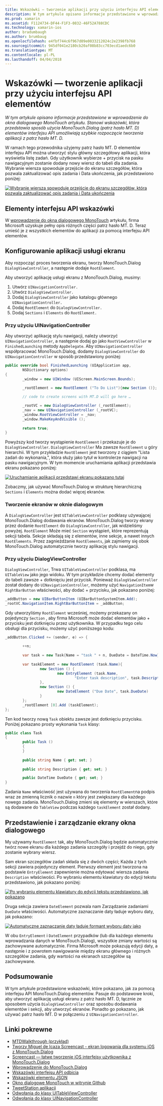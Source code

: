 ```yaml
---
title: Wskazówki — tworzenie aplikacji przy użyciu interfejsu API elementów
description: W tym artykule opisano informacje przedstawione w wprowadzenie do okna dialogowego MonoTouch artykułu. Stanowi wskazówki, która przedstawia sposób użycia MonoTouch.Dialog (patrz hasło MT. D) elementów interfejsu API umożliwiają szybkie rozpoczęcie tworzenia aplikacji z patrz hasło MT. D.
ms.prod: xamarin
ms.assetid: F1124734-DF44-F1F3-0832-46F52A788CDC
ms.technology: xamarin-ios
author: bradumbaugh
ms.author: brumbaug
ms.openlocfilehash: e4fbf744c6f967d09e0033212024c2e2398fb768
ms.sourcegitcommit: 945df041e2180cb20af08b83cc703ecd1aedc6b0
ms.translationtype: MT
ms.contentlocale: pl-PL
ms.lasthandoff: 04/04/2018
---
```

# <a name="walkthrough---creating-an-application-using-the-elements-api"></a>Wskazówki — tworzenie aplikacji przy użyciu interfejsu API elementów

_W tym artykule opisano informacje przedstawione w wprowadzenie do okna dialogowego MonoTouch artykułu. Stanowi wskazówki, która przedstawia sposób użycia MonoTouch.Dialog (patrz hasło MT. D) elementów interfejsu API umożliwiają szybkie rozpoczęcie tworzenia aplikacji z patrz hasło MT. D._

W ramach tego przewodnika użyjemy patrz hasło MT. D elementów interfejsu API można utworzyć stylu główny szczegółowy aplikacji, która wyświetla listę zadań. Gdy użytkownik wybierze <span class="ui"> + </span> przycisk na pasku nawigacyjnym zostanie dodany nowy wiersz do tabeli dla zadania. Wybranie wiersza spowoduje przejście do ekranu szczegółów, która pozwala zaktualizować opis zadania i Data ukończenia, jak przedstawiono poniżej:

 [![](elements-api-walkthrough-images/01-task-list-app.png "Wybranie wiersza spowoduje przejście do ekranu szczegółów, która pozwala zaktualizować opis zadania i Data ukończenia")](elements-api-walkthrough-images/01-task-list-app.png#lightbox)

 <a name="Elements_API_Walkthrough" />


## <a name="elements-api-walkthrough"></a>Elementy interfejsu API wskazówki

W [wprowadzenie do okna dialogowego MonoTouch](~/ios/user-interface/monotouch.dialog/index.md) artykułu, firma Microsoft uzyskuje pełny opis różnych części patrz hasło MT. D. Teraz umieść je z wszystkich elementów do aplikacji za pomocą interfejsu API elementów.

 <a name="Setting_up_the_Multi-Screen_Application" />


## <a name="setting-up-the-multi-screen-application"></a>Konfigurowanie aplikacji usługi ekranu

Aby rozpocząć proces tworzenia ekranu, tworzy MonoTouch.Dialog `DialogViewController`, a następnie dodaje `RootElement`.

Aby utworzyć aplikację usługi ekranu z MonoTouch.Dialog, musimy:

1.  Utwórz  `UINavigationController.`
1.  Utwórz  `DialogViewController.`
1.  Dodaj `DialogViewController` jako katalogu głównego  `UINavigationController.` 
1.  Dodaj `RootElement` do  `DialogViewController.`
1.  Dodaj `Sections` i `Elements` do  `RootElement.` 


 <a name="Using_A_UINavigationController" />


### <a name="using-a-uinavigationcontroller"></a>Przy użyciu UINavigationController

Aby utworzyć aplikację stylu nawigacji, należy utworzyć `UINavigationController`, a następnie dodaj go jako `RootViewController` w `FinishedLaunching` metody `AppDelegate`. Aby `UINavigationController` współpracować MonoTouch.Dialog, dodamy `DialogViewController` do `UINavigationController` w sposób przedstawiony poniżej:

```csharp
public override bool FinishedLaunching (UIApplication app, 
        NSDictionary options)
{
        _window = new UIWindow (UIScreen.MainScreen.Bounds);
            
        _rootElement = new RootElement ("To Do List"){new Section ()};

        // code to create screens with MT.D will go here …

        _rootVC = new DialogViewController (_rootElement);
        _nav = new UINavigationController (_rootVC);
        _window.RootViewController = _nav;
        _window.MakeKeyAndVisible ();
            
        return true;
}
```

Powyższy kod tworzy wystąpienie `RootElement` i przekazuje je do `DialogViewController`. `DialogViewController` Ma zawsze `RootElement` u góry hierarchii. W tym przykładzie `RootElement` jest tworzony z ciągiem "Lista zadań do wykonania,", która służy jako tytuł w kontrolerze nawigacji na pasku nawigacyjnym. W tym momencie uruchamiania aplikacji przedstawia ekranu pokazano poniżej:

 [![](elements-api-walkthrough-images/02-to-do-list-screen-.png "Uruchamianie aplikacji przedstawi ekranu pokazano tutaj")](elements-api-walkthrough-images/02-to-do-list-screen-.png#lightbox)

Zobaczmy, jak używać MonoTouch.Dialog w strukturę hierarchiczną `Sections` i `Elements` można dodać więcej ekranów.

 <a name="Creating_the_Dialog_Screens" />


### <a name="creating-the-dialog-screens"></a>Tworzenie ekranów w oknie dialogowym

A `DialogViewController` jest `UITableViewController` podklasy używającej MonoTouch.Dialog dodawania ekranów. MonoTouch.Dialog tworzy ekrany przez dodanie `RootElement` do `DialogViewController`, jak widzieliśmy powyżej. `RootElement` Może mieć `Section` wystąpień, które reprezentują sekcji tabela.
Sekcje składają się z elementów, inne sekcje, a nawet innych `RootElements`. Przez zagnieżdżanie `RootElements`, jak zajmiemy się obok MonoTouch.Dialog automatycznie tworzy aplikację stylu nawigacji.

 <a name="Using_DialogViewController" />


### <a name="using-dialogviewcontroller"></a>Przy użyciu DialogViewController

`DialogViewController`, Trwa `UITableViewController` podklasa, ma `UITableView` jako jego widoku. W tym przykładzie chcemy dodać elementy do tabeli zawsze <span class="ui"> + </span> dotknięciu jest przycisk. Ponieważ `DialogViewController` został dodany do `UINavigationController`, możemy użyć `NavigationItem`w `RightBarButton` właściwości, aby dodać <span class="ui"> + </span> przycisku, jak pokazano poniżej:

```csharp
_addButton = new UIBarButtonItem (UIBarButtonSystemItem.Add);
_rootVC.NavigationItem.RightBarButtonItem = _addButton;
```

Gdy utworzyliśmy `RootElement` wcześniej, możemy przekazany on pojedynczy `Section` , aby firma Microsoft może dodać elementów jako <span class="ui"> + </span> przycisku jest dotknięciu przez użytkownika. W przypadku tego celu obsługi dla przycisku, możemy użyć poniższego kodu:

```csharp
_addButton.Clicked += (sender, e) => {
                
        ++n;
                
        var task = new Task{Name = "task " + n, DueDate = DateTime.Now};
                
        var taskElement = new RootElement (task.Name){
                new Section () {
                        new EntryElement (task.Name, 
                                "Enter task description", task.Description)
                },
                new Section () {
                        new DateElement ("Due Date", task.DueDate)
                }
        };
        _rootElement [0].Add (taskElement);
};
```

Ten kod tworzy nową `Task` obiektu zawsze jest dotknięciu przycisku. Poniżej pokazano prosty wykonania `Task` klasy:

```csharp
public class Task
{   
        public Task ()
        {
        }
        
        public string Name { get; set; }
        
        public string Description { get; set; }

        public DateTime DueDate { get; set; }
}
```

 []()

Zadania `Name` właściwość jest używana do tworzenia `RootElement`na podpis wraz ze zmienną licznik o nazwie `n` który jest zwiększany dla każdego nowego zadania. MonoTouch.Dialog zmieni się elementy w wierszach, które są dodawane do `TableView` podczas każdego `taskElement` został dodany.

 <a name="Presenting_and_Managing_Dialog_Screens" />


## <a name="presenting-and-managing-dialog-screens"></a>Przedstawienie i zarządzanie ekrany okna dialogowego

My używamy `RootElement` tak, aby MonoTouch.Dialog będzie automatycznie twórz nowe ekranu dla każdego zadania szczegóły i przejdź do niego, gdy zostanie wybrany wiersz.

Sam ekran szczegółów zadań składa się z dwóch części; Każda z tych sekcji zawiera pojedynczy element. Pierwszy element jest tworzona na podstawie `EntryElement` zapewnienie można edytować wiersza zadania `Description` właściwości. Po wybraniu elementu klawiatury do edycji tekstu przedstawiono, jak pokazano poniżej:

 [![](elements-api-walkthrough-images/03-create-task.png "Po wybraniu elementu klawiatury do edycji tekstu przedstawiono, jak pokazano")](elements-api-walkthrough-images/03-create-task.png#lightbox)

Druga sekcja zawiera `DateElement` pozwala nam Zarządzanie zadaniami `DueDate` właściwości. Automatyczne zaznaczanie daty ładuje wyboru daty, jak pokazano:

 [![](elements-api-walkthrough-images/04-date-picker.png "Automatyczne zaznaczanie daty ładuje formant wyboru daty jako")](elements-api-walkthrough-images/04-date-picker.png#lightbox)

W obu `EntryElement` i `DateElement` przypadków (lub dla każdego elementu wprowadzania danych w MonoTouch.Dialog), wszystkie zmiany wartości są zachowywane automatycznie. Firma Microsoft może pokazują edycji daty, a następnie i z powrotem nawigowanie między ekranu głównego i różnych szczegółów zadania, gdy wartości na ekranach szczegółów są zachowywane.

 <a name="Summary" />


## <a name="summary"></a>Podsumowanie

W tym artykule przedstawione wskazówki, które pokazano, jak za pomocą interfejsu API MonoTouch.Dialog elementów. Pasuje do podstawowe kroki, aby utworzyć aplikację usługi ekranu z patrz hasło MT. D, łącznie ze sposobem użycia `DialogViewController` oraz sposobu dodawania elementów i sekcji, aby utworzyć ekranów. Ponadto go pokazano, jak używać patrz hasło MT. D w połączeniu z `UINavigationController`.


## <a name="related-links"></a>Linki pokrewne

- [MTDWalkthrough (przykład)](https://developer.xamarin.com/samples/MTDWalkthrough/)
- [Tworzy Miguel de Icaza Screencast - ekran logowania dla systemu iOS z MonoTouch.Dialog](http://youtu.be/3butqB1EG0c)
- [Screencast — łatwe tworzenie iOS interfejsy użytkownika z MonoTouch.Dialog](http://youtu.be/j7OC5r8ZkYg)
- [Wprowadzenie do MonoTouch.Dialog](~/ios/user-interface/monotouch.dialog/index.md)
- [Wskazówki interfejsu API odbicia](~/ios/user-interface/monotouch.dialog/reflection-api-walkthrough.md)
- [Wskazówki elementu JSON](~/ios/user-interface/monotouch.dialog/json-element-walkthrough.md)
- [Okno dialogowe MonoTouch w witrynie Github](https://github.com/migueldeicaza/MonoTouch.Dialog)
- [TweetStation aplikacji](https://github.com/migueldeicaza/TweetStation)
- [Odwołania do klasy UITableViewController](http://developer.apple.com/library/ios/#DOCUMENTATION/UIKit/Reference/UITableViewController_Class/Reference/Reference.html)
- [Odwołania do klasy UINavigationController](http://developer.apple.com/library/ios/#documentation/UIKit/Reference/UINavigationController_Class/Reference/Reference.html)
